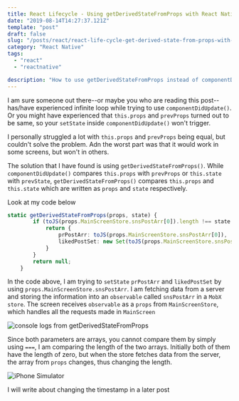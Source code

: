 ```yaml
---
title: React Lifecycle - Using getDerivedStateFromProps with React Native and MobX
date: "2019-08-14T14:27:37.121Z"
template: "post"
draft: false
slug: "/posts/react/react-life-cycle-get-derived-state-from-props-with-mobx"
category: "React Native"
tags:
  - "react"
  - "reactnative"

description: "How to use getDerivedStateFromProps instead of componentDidUpdate"
---
```


I am sure someone out there--or maybe you who are reading this post--has/have experienced infinite loop while trying to use `componentDidUpdate()`. Or you might have experienced that `this.props` and `prevProps` turned out to be same, so your `setState` inside `componentDidUpdate()` won't trigger.

I personally struggled a lot with `this.props` and `prevProps` being equal, but couldn't solve the problem. Adn the worst part was that it would work in some screens, but won't in others.

The solution that I have found is using `getDerivedStateFromProps()`. While `componentDidUpdate()` compares `this.props` with `prevProps` or `this.state` with `prevState`, `getDerivedStateFromProps()` compares `this.props` and `this.state` which are written as `props` and `state` respectively.

Look at my code below

```typescript
static getDerivedStateFromProps(props, state) {
        if (toJS(props.MainScreenStore.snsPostArr[0]).length !== state.prPostArr.length) {
            return {
                prPostArr: toJS(props.MainScreenStore.snsPostArr[0]),
                likedPostSet: new Set(toJS(props.MainScreenStore.snsPostArr[1]))
            }
        }
        return null;
    }
```

In the code above, I am trying to `setState` `prPostArr` and `likedPostSet` by using `props.MainScreenStore.snsPostArr`. I am fetching data from a server and storing the information into an `observable` called `snsPostArr` in a `MobX store`. The screen receives `observable` as a `props` from `MainScreenStore`, which handles all the requests made in `MainScreen`

![console logs from getDerivedStateFromProps](https://scontent-icn1-1.xx.fbcdn.net/v/t1.0-9/69336415_10219573739995003_5495412085456109568_n.jpg?_nc_cat=107&_nc_eui2=AeHeNzCxq53g06myCRPZzTYxjOPVBfNNOXSFhqfm7hXjR57BI6yyNUUt6gOxPfaZRp2ET59PczlEK707VjsINBi3Ro8DifNNkrXbVs870wTPTg&_nc_oc=AQmuevn132BoKchtXMlt-yPVxxZ6pWYPDGS2_CLlvSmbMwqDeNCc4bJCW2iuiV483iQ&_nc_ht=scontent-icn1-1.xx&oh=4635c18a9e8eb6058c336e3d8519ca80&oe=5E1606EA)

Since both parameters are arrays, you cannot compare them by simply using `===`, I am comparing the length of the two arrays. Initially both of them have the length of zero, but when the store fetches data from the server, the array from `props` changes, thus changing the length.

![iPhone Simulator](https://scontent-icn1-1.xx.fbcdn.net/v/t1.0-9/68536951_10219573747355187_4747634622542643200_n.jpg?_nc_cat=109&_nc_eui2=AeGhYQeQJYys75YQjbuhqREOamP-ebJ-BO_-n32QJn-yvOOKKollYbMxo9G7ymGayhAO4rCtd8PhBq6ocoHd5OzzCZBuxmUvkmb20DPEYTTmNQ&_nc_oc=AQlHNJT-h8gYLBqESNBg0F9y1DX5Pf5DGmGWOJccOXpAOmSyPFNw_-AJoI1lNa08wIU&_nc_ht=scontent-icn1-1.xx&oh=463d669a534169eb83cf512188228cff&oe=5DDB3625)

I will write about changing the timestamp in a later post
